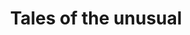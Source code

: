 --- 
title: "Tales of the unusual"
publishdate: "2018-12-21T16:48:46+02:00"
src: "https://365manga.net/manga/tales-of-the-unusual"
image: "https://data.365manga.net/images/thumbnails/32754-tales-of-the-unusual.jpg"
description: " Tales of the unusual manga summary: A collection of short mysteries and scary stories..."
---
